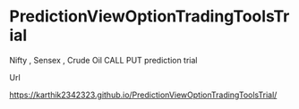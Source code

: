 # PredictionViewOptionTradingToolsTrial
Nifty , Sensex  , Crude Oil CALL PUT prediction trial

Url 

https://karthik2342323.github.io/PredictionViewOptionTradingToolsTrial/




